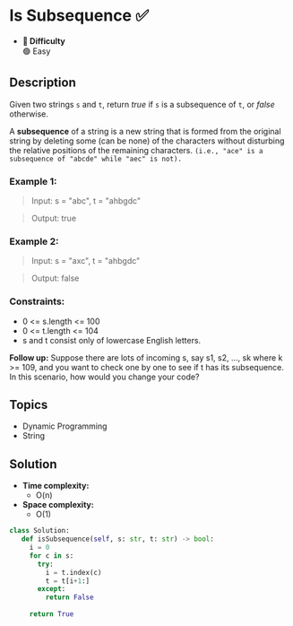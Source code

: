 # Is Subsequence ✅
- **📁 Difficulty**  
  🟢 Easy  

## Description
Given two strings `s` and `t`, return _true_ if `s` is a subsequence of `t`, or _false_ otherwise.

A **subsequence** of a string is a new string that is formed from the original string by deleting some (can be none) of the characters without disturbing the relative positions of the remaining characters. `(i.e., "ace" is a subsequence of "abcde" while "aec" is not).`

### Example 1:

> Input: s = "abc", t = "ahbgdc"

> Output: true

### Example 2:

> Input: s = "axc", t = "ahbgdc"

> Output: false
 

### Constraints:

- 0 <= s.length <= 100
- 0 <= t.length <= 104
- s and t consist only of lowercase English letters.
 

**Follow up:** Suppose there are lots of incoming s, say s1, s2, ..., sk where k >= 109, and you want to check one by one to see if t has its subsequence. In this scenario, how would you change your code?

## Topics
- Dynamic Programming
- String

## Solution
- **Time complexity:** 
  - O(n)
- **Space complexity:** 
  - O(1)

 ```py
class Solution:
    def isSubsequence(self, s: str, t: str) -> bool:
      i = 0
      for c in s:
        try:
          i = t.index(c)
          t = t[i+1:]
        except:
          return False
      
      return True
 ```